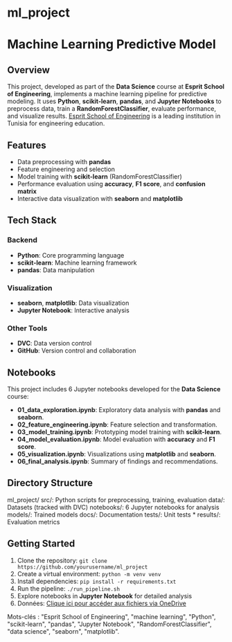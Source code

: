 # ml_project

# Machine Learning Predictive Model
## Overview
This project, developed as part of the **Data Science** course at **Esprit School of Engineering**, implements a machine learning pipeline for predictive modeling. It uses **Python**, **scikit-learn**, **pandas**, and **Jupyter Notebooks** to preprocess data, train a **RandomForestClassifier**, evaluate performance, and visualize results. [Esprit School of Engineering](https://esprit.tn) is a leading institution in Tunisia for engineering education.

## Features
- Data preprocessing with **pandas**
- Feature engineering and selection
- Model training with **scikit-learn** (RandomForestClassifier)
- Performance evaluation using **accuracy**, **F1 score**, and **confusion matrix**
- Interactive data visualization with **seaborn** and **matplotlib**

## Tech Stack
### Backend
- **Python**: Core programming language
- **scikit-learn**: Machine learning framework
- **pandas**: Data manipulation
### Visualization
- **seaborn**, **matplotlib**: Data visualization
- **Jupyter Notebook**: Interactive analysis
### Other Tools
- **DVC**: Data version control
- **GitHub**: Version control and collaboration

## Notebooks
This project includes 6 Jupyter notebooks developed for the **Data Science** course:
- **01_data_exploration.ipynb**: Exploratory data analysis with **pandas** and **seaborn**.
- **02_feature_engineering.ipynb**: Feature selection and transformation.
- **03_model_training.ipynb**: Prototyping model training with **scikit-learn**.
- **04_model_evaluation.ipynb**: Model evaluation with **accuracy** and **F1 score**.
- **05_visualization.ipynb**: Visualizations using **matplotlib** and **seaborn**.
- **06_final_analysis.ipynb**: Summary of findings and recommendations.

## Directory Structure
ml_project/
src/: Python scripts for preprocessing, training, evaluation
data/: Datasets (tracked with DVC)
notebooks/: 6 Jupyter notebooks for analysis
models/: Trained models
docs/: Documentation
tests/: Unit tests * results/: Evaluation metrics

## Getting Started
1. Clone the repository: `git clone https://github.com/yourusername/ml_project`
2. Create a virtual environment: `python -m venv venv`
3. Install dependencies: `pip install -r requirements.txt`
4. Run the pipeline: `./run_pipeline.sh`
5. Explore notebooks in **Jupyter Notebook** for detailed analysis
6. Données:   [Clique ici pour accéder aux fichiers via OneDrive](https://drive.google.com/drive/folders/14rxibT-fjAV5W3zOrGgAkHhnMaJzACZq?usp=sharing)



Mots-clés : "Esprit School of Engineering", "machine learning", "Python", "scikit-learn", "pandas", "Jupyter Notebook", "RandomForestClassifier", "data science", "seaborn", "matplotlib".
